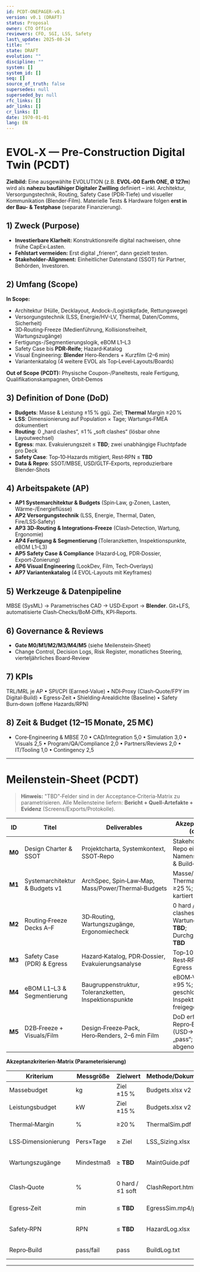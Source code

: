 ```yaml
---
id: PCDT-ONEPAGER-v0.1
version: v0.1 (DRAFT)
status: Proposal
owner: CTO Office
reviewers: CFO, SGI, LSS, Safety
last\_update: 2025-08-24
title: ""
state: DRAFT
evolution: ""
discipline: ""
system: []
system_id: []
seq: []
source_of_truth: false
supersedes: null
superseded_by: null
rfc_links: []
adr_links: []
cr_links: []
date: 1970-01-01
lang: EN
---
```


# EVOL‑X — Pre‑Construction Digital Twin (PCDT)

**Zielbild:** Eine ausgewählte EVOLUTION (z.B. **EVOL‑00 Earth ONE, Ø 127m**) wird als **nahezu baufähiger Digitaler Zwilling** definiert – inkl. Architektur, Versorgungstechnik, Routing, Safety Case (PDR‑Tiefe) und visueller Kommunikation (Blender‑Film). Materielle Tests & Hardware folgen **erst in der Bau- & Testphase** (separate Finanzierung).

## 1) Zweck (Purpose)

* **Investierbare Klarheit:** Konstruktionsreife digital nachweisen, ohne frühe CapEx‑Lasten.
* **Fehlstart vermeiden:** Erst digital „frieren“, dann gezielt testen.
* **Stakeholder‑Alignment:** Einheitlicher Datenstand (SSOT) für Partner, Behörden, Investoren.

## 2) Umfang (Scope)

**In Scope:**

* Architektur (Hülle, Decklayout, Andock-/Logistikpfade, Rettungswege)
* Versorgungstechnik (LSS, Energie/HV-LV, Thermal, Daten/Comms, Sicherheit)
* 3D‑Routing‑Freeze (Medienführung, Kollisionsfreiheit, Wartungszugänge)
* Fertigungs-/Segmentierungslogik, eBOM L1–L3
* Safety Case bis **PDR‑Reife**; Hazard‑Katalog
* Visual Engineering: **Blender** Hero‑Renders + Kurzfilm (2–6 min)
* Variantenkatalog (4 weitere EVOL als Top‑Level‑Layouts/Boards)

**Out of Scope (PCDT):** Physische Coupon-/Paneltests, reale Fertigung, Qualifikationskampagnen, Orbit‑Demos

## 3) Definition of Done (DoD)

* **Budgets**: Masse & Leistung ±15 % ggü. Ziel; **Thermal** Margin ≥20 %
* **LSS**: Dimensionierung auf Population × Tage; Wartungs‑FMEA dokumentiert
* **Routing**: 0 „hard clashes“, ≤1 % „soft clashes“ (lösbar ohne Layoutwechsel)
* **Egress**: max. Evakuierungszeit ≤ **TBD**; zwei unabhängige Fluchtpfade pro Deck
* **Safety Case**: Top‑10‑Hazards mitigiert, Rest‑RPN ≤ **TBD**
* **Data & Repro**: SSOT/MBSE, USD/GLTF‑Exports, reproduzierbare Blender‑Shots

## 4) Arbeitspakete (AP)

* **AP1 Systemarchitektur & Budgets** (Spin‑Law, g‑Zonen, Lasten, Wärme-/Energieflüsse)
* **AP2 Versorgungstechnik** (LSS, Energie, Thermal, Daten, Fire/LSS‑Safety)
* **AP3 3D‑Routing & Integrations‑Freeze** (Clash‑Detection, Wartung, Ergonomie)
* **AP4 Fertigung & Segmentierung** (Toleranzketten, Inspektionspunkte, eBOM L1–L3)
* **AP5 Safety Case & Compliance** (Hazard‑Log, PDR‑Dossier, Export‑Zonierung)
* **AP6 Visual Engineering** (LookDev, Film, Tech‑Overlays)
* **AP7 Variantenkatalog** (4 EVOL‑Layouts mit Keyframes)

## 5) Werkzeuge & Datenpipeline

MBSE (SysML) → Parametrisches CAD → USD‑Export → **Blender**. Git+LFS, automatisierte Clash‑Checks/BoM‑Diffs, KPI‑Reports.

## 6) Governance & Reviews

* **Gate M0/M1/M2/M3/M4/M5** (siehe Meilenstein‑Sheet)
* Change Control, Decision Logs, Risk Register, monatliches Steering, vierteljährliches Board‑Review

## 7) KPIs

TRL/MRL je AP • SPI/CPI (Earned‑Value) • NDI‑Proxy (Clash‑Quote/FPY im Digital‑Build) • Egress‑Zeit • Shielding‑Arealdichte (Baseline) • Safety Burn‑down (offene Hazards/RPN)

## 8) Zeit & Budget (12–15 Monate, 25 M€)

* Core‑Engineering & MBSE 7,0 • CAD/Integration 5,0 • Simulation 3,0 • Visuals 2,5 • Program/QA/Compliance 2,0 • Partners/Reviews 2,0 • IT/Tooling 1,0 • Contingency 2,5

---

# Meilenstein‑Sheet (PCDT)

> **Hinweis:** "TBD"‑Felder sind in der Acceptance‑Criteria‑Matrix zu parametrisieren. Alle Meilensteine liefern: **Bericht + Quell‑Artefakte + Evidenz** (Screens/Exports/Protokolle).

| ID     | Titel                          | Deliverables                                          | Akzeptanzkriterien (objektiv)                                                      | Termin   | Owner           | Evidenz                       |
| ------ | ------------------------------ | ----------------------------------------------------- | ---------------------------------------------------------------------------------- | -------- | --------------- | ----------------------------- |
| **M0** | Design Charter & SSOT          | Projektcharta, Systemkontext, SSOT‑Repo               | Stakeholder sign‑off; Repo eingerichtet; Namenskonventionen & Build‑Pipeline aktiv | MM+01    | CTO/PMO         | Charta.pdf; Repo‑URL; CI‑Logs |
| **M1** | Systemarchitektur & Budgets v1 | ArchSpec, Spin‑Law‑Map, Mass/Power/Thermal‑Budgets    | Masse/Power ±20 %; Thermal Margin ≥25 %; g‑Zonen kartiert                          | MM+03    | SGI/Systems     | ArchSpec.pdf; Budgets.xlsx    |
| **M2** | Routing‑Freeze Decks A–F       | 3D‑Routing, Wartungszugänge, Ergonomiecheck           | 0 hard / ≤1 % soft clashes; Wartungsfenster ≥ **TBD**; Durchgangsprofile ≥ **TBD** | MM+06    | Integration     | Clash‑Report; UX‑Checks       |
| **M3** | Safety Case (PDR) & Egress     | Hazard‑Katalog, PDR‑Dossier, Evakuierungsanalyse      | Top‑10 mitigiert; Rest‑RPN ≤ **TBD**; Egress ≤ **TBD** min                         | MM+09    | Safety          | PDR‑Protokoll; HazardLog.xlsx |
| **M4** | eBOM L1–L3 & Segmentierung     | Baugruppenstruktur, Toleranzketten, Inspektionspunkte | eBOM‑Vollständigkeit ≥95 %; Toleranzkette geschlossen; Inspektionsplan freigegeben | MM+11    | Manufacturing   | eBOM.xlsx; Tolerance.pdf      |
| **M5** | D2B‑Freeze + Visuals/Film      | Design‑Freeze‑Pack, Hero‑Renders, 2–6 min Film        | DoD erfüllt; Repro‑Build (USD→Blender) „pass“; Film final abgenommen               | MM+12–15 | CTO/Visual Eng. | Freeze.zip; Renders; Film.mp4 |

**Akzeptanzkriterien‑Matrix (Parameterisierung)**

| Kriterium           | Messgröße  | Zielwert         | Methode/Dokument  | Notizen                          |
| ------------------- | ---------- | ---------------- | ----------------- | -------------------------------- |
| Massebudget         | kg         | Ziel ±15 %       | Budgets.xlsx v2   | Reserve ≥ **TBD** %              |
| Leistungsbudget     | kW         | Ziel ±15 %       | Budgets.xlsx v2   | Peak‑Management dokumentiert     |
| Thermal‑Margin      | %          | ≥20 %            | ThermalSim.pdf    | Worst‑Case Szenario definiert    |
| LSS‑Dimensionierung | Pers×Tage  | ≥ Ziel           | LSS\_Sizing.xlsx  | Redundanz‑Niveau N+1/N+2         |
| Wartungszugänge     | Mindestmaß | ≥ **TBD**        | MaintGuide.pdf    | Zugang pro kritischer Komponente |
| Clash‑Quote         | %          | 0 hard / ≤1 soft | ClashReport.html  | Soft = ohne Layoutwechsel lösbar |
| Egress‑Zeit         | min        | ≤ **TBD**        | EgressSim.mp4/pdf | Zwei unabhängige Pfade           |
| Safety‑RPN          | RPN        | ≤ **TBD**        | HazardLog.xlsx    | Top‑10 mit Maßnahme & Owner      |
| Repro‑Build         | pass/fail  | pass             | BuildLog.txt      | USD/GLTF‑Exports; Blender Scene  |

---
